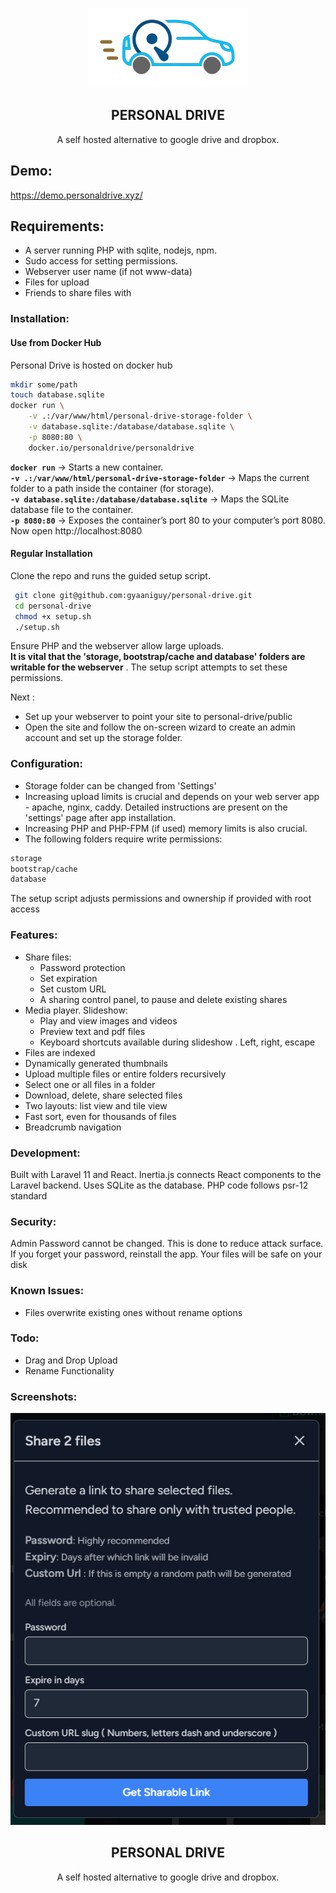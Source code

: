 <p align="center">
  <img src="public/img/logo.png" alt="Logo">
 <h2 align="center">PERSONAL DRIVE</h2>
 <p align="center">A self hosted alternative to google drive and dropbox. 
</p>

## Demo:
https://demo.personaldrive.xyz/

## Requirements:
- A server running PHP with sqlite, nodejs, npm.
- Sudo access for setting permissions.
- Webserver user name (if not www-data)
- Files for upload
- Friends to share files with

### Installation:
#### Use from Docker Hub 
Personal Drive is hosted on docker hub 
```bash
mkdir some/path
touch database.sqlite
docker run \
    -v .:/var/www/html/personal-drive-storage-folder \
    -v database.sqlite:/database/database.sqlite \
    -p 8080:80 \
    docker.io/personaldrive/personaldrive
```
**`docker run`** → Starts a new container.  
**`-v .:/var/www/html/personal-drive-storage-folder`** → Maps the current folder to a path inside the container (for storage).  
**`-v database.sqlite:/database/database.sqlite`** → Maps the SQLite database file to the container.  
**`-p 8080:80`** → Exposes the container’s port 80 to your computer’s port 8080.  
Now open http://localhost:8080  

#### Regular Installation
Clone the repo and runs the guided setup script.
```bash
 git clone git@github.com:gyaaniguy/personal-drive.git
 cd personal-drive
 chmod +x setup.sh
 ./setup.sh
```

Ensure PHP and the webserver allow large uploads.   
**It is vital that the 'storage, bootstrap/cache and database' folders are writable for the webserver** . The setup script attempts to set these permissions.

 
Next :
- Set up your webserver to point your site to personal-drive/public
- Open the site and follow the on-screen wizard to create an admin account and set up the storage folder.



### Configuration:
- Storage folder can be changed from 'Settings'
- Increasing upload limits is crucial and depends on your web server app - apache, nginx, caddy. Detailed instructions are present on the 'settings' page after app installation.
- Increasing PHP and PHP-FPM (if used) memory limits is also crucial.
- The following folders require write permissions:
```bash
storage
bootstrap/cache
database
```
The setup script adjusts permissions and ownership if provided with root access

### Features:  

- Share files:
  - Password protection
  - Set expiration
  - Set custom URL
  - A sharing control panel, to pause and delete existing shares
- Media player. Slideshow:
  - Play and view images and videos
  - Preview text and pdf files
  - Keyboard shortcuts available during slideshow . Left, right, escape
- Files are indexed
- Dynamically generated thumbnails
- Upload multiple files or entire folders recursively
- Select one or all files in a folder
- Download, delete, share selected files
- Two layouts: list view and tile view
- Fast sort, even for thousands of files
- Breadcrumb navigation

### Development:
Built with Laravel 11 and React. Inertia.js connects React components to the Laravel backend. Uses SQLite as the database.
PHP code follows psr-12 standard

### Security: 
Admin Password cannot be changed. This is done to reduce attack surface. If you forget your password, reinstall the app. Your files will be safe on your disk

### Known Issues:
- Files overwrite existing ones without rename options

### Todo:
- Drag and Drop Upload
- Rename Functionality

### Screenshots:

<p align="center">
  <img src="public/img/share-screen.png" alt="Logo">
 <h2 align="center">PERSONAL DRIVE</h2>
 <p align="center">A self hosted alternative to google drive and dropbox. 
</p>
